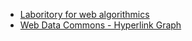 * [Laboritory for web algorithmics](http://law.di.unimi.it/datasets.php)
* [Web Data Commons - Hyperlink Graph](http://webdatacommons.org/hyperlinkgraph/index.html)